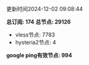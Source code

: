 更新时间2024-12-02 09:08:44

**总订阅: 174**
**总节点: 29126**
- vless节点: 7783
- hysteria2节点: 4

**google ping有效节点: 994**
